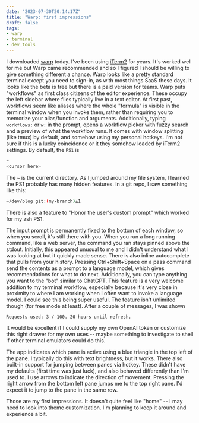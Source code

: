 ```yaml
---
date: "2023-07-30T20:14:17Z"
title: "Warp: first impressions"
draft: false
tags:
- warp
- terminal
- dev_tools
---
```


I downloaded [warp](https://www.warp.dev/) today.
I've been using [iTerm2](https://iterm2.com/) for years.
It's worked well for me but Warp came recommended and so I figured I should be willing to give something different a chance.
Warp looks like a pretty standard terminal except you need to sign-in, as with most things SaaS these days.
It looks like the beta is free but there is a paid version for teams.
Warp puts "workflows" as first class citizens of the editor experience.
These occupy the left sidebar where files typically live in a text editor.
At first past, workflows seem like aliases where the whole "formula" is visible in the terminal window when you invoke them, rather than requiring you to memorize your alias/function and arguments.
Additionally, typing `workflows:` or `w:` in the prompt, opens a workflow picker with fuzzy search and a preview of what the workflow runs.
It comes with window splitting (like tmux) by default, and somehow using my personal hotkeys.
I'm not sure if this is a lucky coincidence or it they somehow loaded by iTerm2 settings.
By default, the `PS1` is

```sh
~
<cursor here>
```

The `~` is the current directory.
As I jumped around my file system, I learned the PS1 probably has many hidden features.
In a git repo, I saw something like this:

```sh
~/dev/blog git:(my-branch)±1
```

There is also a feature to "Honor the user's custom prompt" which worked for my zsh PS1.

The input prompt is permanently fixed to the bottom of each window, so when you scroll, it's still there with you.
When you run a long running command, like a web server, the command you ran stays pinned above the stdout.
Initially, this appeared unusual to me and I didn't understand what I was looking at but it quickly made sense.
There is also inline autocomplete that pulls from your history.
Pressing Ctrl+Shift+Space on a pass command send the contents as a prompt to a language model, which gives recommendations for what to do next.
Additionally, you can type anything you want to the "bot" similar to ChatGPT.
This feature is a very welcome addition to my terminal workflow, especially because it's very close in proximity to where I am working when I often want to invoke a language model.
I could see this being super useful.
The feature isn't unlimited though (for free mode at least).
After a couple of messages, I was shown

```text
Requests used: 3 / 100. 20 hours until refresh.
```

It would be excellent if I could supply my own OpenAI token or customize this right drawer for my own uses -- maybe something to investigate to shell if other terminal emulators could do this.

The app indicates which pane is active using a blue triangle in the top left of the pane.
I typically do this with text brightness, but it works.
There also built-in support for jumping between panes via hotkey.
These didn't have my defaults (first time was just luck), and also behaved differently than I'm used to.
I use arrows to indicate the direction of movement.
Pressing the right arrow from the bottom left pane jumps me to the top right pane.
I'd expect it to jump to the pane in the same row.

Those are my first impressions.
It doesn't quite feel like "home" -- I may need to look into theme customization.
I'm planning to keep it around and experience a bit.
